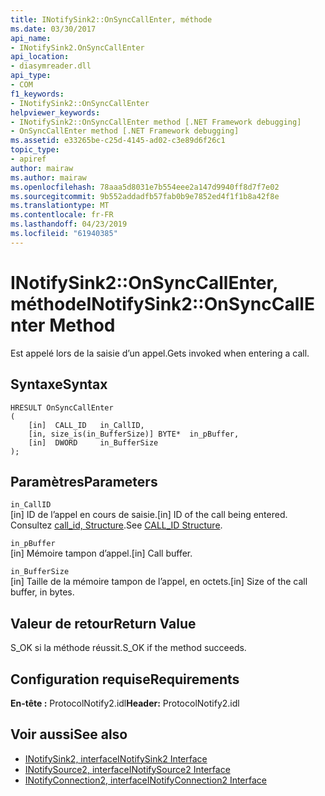```yaml
---
title: INotifySink2::OnSyncCallEnter, méthode
ms.date: 03/30/2017
api_name:
- INotifySink2.OnSyncCallEnter
api_location:
- diasymreader.dll
api_type:
- COM
f1_keywords:
- INotifySink2::OnSyncCallEnter
helpviewer_keywords:
- INotifySink2::OnSyncCallEnter method [.NET Framework debugging]
- OnSyncCallEnter method [.NET Framework debugging]
ms.assetid: e33265be-c25d-4145-ad02-c3e89d6f26c1
topic_type:
- apiref
author: mairaw
ms.author: mairaw
ms.openlocfilehash: 78aaa5d8031e7b554eee2a147d9940ff8d7f7e02
ms.sourcegitcommit: 9b552addadfb57fab0b9e7852ed4f1f1b8a42f8e
ms.translationtype: MT
ms.contentlocale: fr-FR
ms.lasthandoff: 04/23/2019
ms.locfileid: "61940385"
---
```

# <a name="inotifysink2onsynccallenter-method"></a><span data-ttu-id="01925-102">INotifySink2::OnSyncCallEnter, méthode</span><span class="sxs-lookup"><span data-stu-id="01925-102">INotifySink2::OnSyncCallEnter Method</span></span>
<span data-ttu-id="01925-103">Est appelé lors de la saisie d’un appel.</span><span class="sxs-lookup"><span data-stu-id="01925-103">Gets invoked when entering a call.</span></span>  
  
## <a name="syntax"></a><span data-ttu-id="01925-104">Syntaxe</span><span class="sxs-lookup"><span data-stu-id="01925-104">Syntax</span></span>  
  
```  
HRESULT OnSyncCallEnter  
(  
    [in]  CALL_ID   in_CallID,  
    [in, size_is(in_BufferSize)] BYTE*  in_pBuffer,  
    [in]  DWORD     in_BufferSize  
);  
```  
  
## <a name="parameters"></a><span data-ttu-id="01925-105">Paramètres</span><span class="sxs-lookup"><span data-stu-id="01925-105">Parameters</span></span>  
 `in_CallID`  
 <span data-ttu-id="01925-106">[in] ID de l’appel en cours de saisie.</span><span class="sxs-lookup"><span data-stu-id="01925-106">[in] ID of the call being entered.</span></span> <span data-ttu-id="01925-107">Consultez [call_id, Structure](../../../../docs/framework/unmanaged-api/diagnostics/call-id-structure.md).</span><span class="sxs-lookup"><span data-stu-id="01925-107">See [CALL_ID Structure](../../../../docs/framework/unmanaged-api/diagnostics/call-id-structure.md).</span></span>  
  
 `in_pBuffer`  
 <span data-ttu-id="01925-108">[in] Mémoire tampon d’appel.</span><span class="sxs-lookup"><span data-stu-id="01925-108">[in] Call buffer.</span></span>  
  
 `in_BufferSize`  
 <span data-ttu-id="01925-109">[in] Taille de la mémoire tampon de l’appel, en octets.</span><span class="sxs-lookup"><span data-stu-id="01925-109">[in] Size of the call buffer, in bytes.</span></span>  
  
## <a name="return-value"></a><span data-ttu-id="01925-110">Valeur de retour</span><span class="sxs-lookup"><span data-stu-id="01925-110">Return Value</span></span>  
 <span data-ttu-id="01925-111">S_OK si la méthode réussit.</span><span class="sxs-lookup"><span data-stu-id="01925-111">S_OK if the method succeeds.</span></span>  
  
## <a name="requirements"></a><span data-ttu-id="01925-112">Configuration requise</span><span class="sxs-lookup"><span data-stu-id="01925-112">Requirements</span></span>  
 <span data-ttu-id="01925-113">**En-tête :** ProtocolNotify2.idl</span><span class="sxs-lookup"><span data-stu-id="01925-113">**Header:** ProtocolNotify2.idl</span></span>  
  
## <a name="see-also"></a><span data-ttu-id="01925-114">Voir aussi</span><span class="sxs-lookup"><span data-stu-id="01925-114">See also</span></span>

- [<span data-ttu-id="01925-115">INotifySink2, interface</span><span class="sxs-lookup"><span data-stu-id="01925-115">INotifySink2 Interface</span></span>](../../../../docs/framework/unmanaged-api/diagnostics/inotifysink2-interface.md)
- [<span data-ttu-id="01925-116">INotifySource2, interface</span><span class="sxs-lookup"><span data-stu-id="01925-116">INotifySource2 Interface</span></span>](../../../../docs/framework/unmanaged-api/diagnostics/inotifysource2-interface.md)
- [<span data-ttu-id="01925-117">INotifyConnection2, interface</span><span class="sxs-lookup"><span data-stu-id="01925-117">INotifyConnection2 Interface</span></span>](../../../../docs/framework/unmanaged-api/diagnostics/inotifyconnection2-interface.md)

